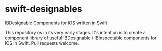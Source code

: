 # swift-designables
IBDesignable Components for iOS written in Swift

This repository os in its very early stages. It's intention is to create a component library of useful IBDesignable / IBInspectable components for iOS in Swift. Pull requests welcome.

